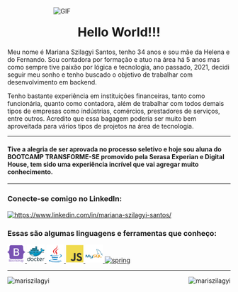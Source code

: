 <img align="right" alt="GIF" src="https://uploaddeimagens.com.br/images/003/785/749/full/OCTOCAT-Mariana.png?1647965082" width="400px" />
<h1 align="center">Hello World!!!</h1>
<p>Meu nome é Mariana Szilagyi Santos, tenho 34 anos e sou mãe da Helena e do Fernando. Sou contadora por formação e atuo na área há 5 anos mas como sempre tive paixão por lógica e tecnologia, ano passado, 2021, decidi seguir meu sonho e tenho buscado o objetivo de trabalhar com desenvolvimento em backend.



Tenho bastante experiência em instituições financeiras, tanto como funcionária, quanto como contadora, além de trabalhar com todos demais tipos de empresas como indústrias, comércios, prestadores de serviços, entre outros. Acredito que  essa bagagem poderia ser  muito bem aproveitada para vários tipos de projetos na área de tecnologia.</p>
 
 <hr />

<h4 align="left"> Tive a alegria de ser aprovada no processo seletivo e hoje sou aluna do BOOTCAMP TRANSFORME-SE promovido pela Serasa Experian e Digital House, tem sido uma experiência incrível que vai agregar muito conhecimento.</h4>

<hr />


<h3 align="left">Conecte-se comigo no LinkedIn:</h3>
<p align="left">
<a href="https://linkedin.com/in/https://www.linkedin.com/in/mariana-szilagyi-santos/" target="blank"><img align="center" src="https://raw.githubusercontent.com/rahuldkjain/github-profile-readme-generator/master/src/images/icons/Social/linked-in-alt.svg" alt="https://www.linkedin.com/in/mariana-szilagyi-santos/" height="30" width="40" /></a>
</p>

<h3 align="left">Essas são algumas linguagens e ferramentas que conheço:</h3>
<p align="left"> <a href="https://getbootstrap.com" target="_blank" rel="noreferrer"> <img src="https://raw.githubusercontent.com/devicons/devicon/master/icons/bootstrap/bootstrap-plain-wordmark.svg" alt="bootstrap" width="40" height="40"/> </a> <a href="https://www.docker.com/" target="_blank" rel="noreferrer"> <img src="https://raw.githubusercontent.com/devicons/devicon/master/icons/docker/docker-original-wordmark.svg" alt="docker" width="40" height="40"/> </a> <a href="https://www.java.com" target="_blank" rel="noreferrer"> <img src="https://raw.githubusercontent.com/devicons/devicon/master/icons/java/java-original.svg" alt="java" width="40" height="40"/> </a> <a href="https://developer.mozilla.org/en-US/docs/Web/JavaScript" target="_blank" rel="noreferrer"> <img src="https://raw.githubusercontent.com/devicons/devicon/master/icons/javascript/javascript-original.svg" alt="javascript" width="40" height="40"/> </a> <a href="https://www.mysql.com/" target="_blank" rel="noreferrer"> <img src="https://raw.githubusercontent.com/devicons/devicon/master/icons/mysql/mysql-original-wordmark.svg" alt="mysql" width="40" height="40"/> </a> <a href="https://spring.io/" target="_blank" rel="noreferrer"> <img src="https://www.vectorlogo.zone/logos/springio/springio-icon.svg" alt="spring" width="40" height="40"/> </a> </p>

<hr />

<p><img align="left" src="https://github-readme-stats.vercel.app/api/top-langs?username=mariszilagyi&show_icons=true&locale=en&layout=compact" alt="mariszilagyi" /></p>


<p><img align="right" src="https://github-readme-stats.vercel.app/api?username=mariszilagyi&show_icons=true&locale=en" alt="mariszilagyi" /></p>

